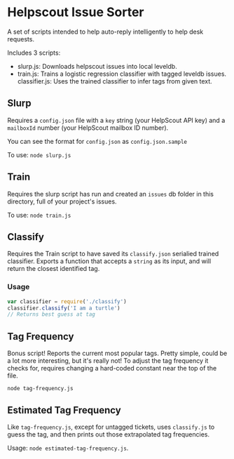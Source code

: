 # Helpscout Issue Sorter

A set of scripts intended to help auto-reply intelligently to help desk requests.

Includes 3 scripts:

- slurp.js: Downloads helpscout issues into local leveldb.
- train.js: Trains a logistic regression classifier with tagged leveldb issues.  classifier.js: Uses the trained classifier to infer tags from given text.

## Slurp

Requires a `config.json` file with a `key` string (your HelpScout API key) and a `mailboxId` number (your HelpScout mailbox ID number).

You can see the format for `config.json` as `config.json.sample`

To use: `node slurp.js`

## Train

Requires the slurp script has run and created an `issues` db folder in this directory, full of your project's issues.

To use: `node train.js`

## Classify

Requires the Train script to have saved its `classify.json` serialied trained classifier. Exports a function that accepts a `string` as its input, and will return the closest identified tag.

### Usage

```javascript
var classifier = require('./classify')
classifier.classify('I am a turtle')
// Returns best guess at tag
```

## Tag Frequency

Bonus script! Reports the current most popular tags. Pretty simple, could be a lot more interesting, but it's really not! To adjust the tag frequency it checks for, requires changing a hard-coded constant near the top of the file.

`node tag-frequency.js`

## Estimated Tag Frequency

Like `tag-frequency.js`, except for untagged tickets, uses `classify.js` to guess the tag, and then prints out those extrapolated tag frequencies.

Usage: `node estimated-tag-frequency.js`.

